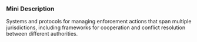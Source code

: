 ### Mini Description

Systems and protocols for managing enforcement actions that span multiple jurisdictions, including frameworks for cooperation and conflict resolution between different authorities.
